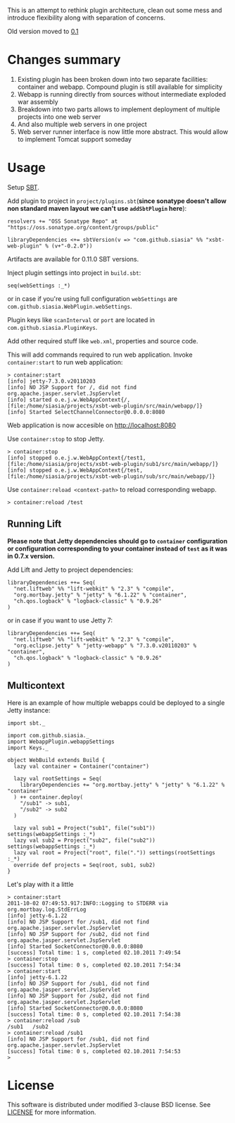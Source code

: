 This is an attempt to rethink plugin architecture, clean out some mess and introduce flexibility along with separation of concerns.

Old version moved to [0.1](https://github.com/siasia/xsbt-web-plugin/tree/0.1)

# Changes summary

1. Existing plugin has been broken down into two separate facilities: container and webapp. Compound plugin is still available for simplicity
2. Webapp is running directly from sources without intermediate exploded war assembly
3. Breakdown into two parts allows to implement deployment of multiple projects into one web server
5. And also multiple web servers in one project
4. Web server runner interface is now little more abstract. This would allow to implement Tomcat support someday

# Usage

Setup [SBT](http://github.com/harrah/xsbt/).

Add plugin to project in `project/plugins.sbt`(**since sonatype doesn't allow non standard maven layout we can't use `addSbtPlugin` here**):

    resolvers += "OSS Sonatype Repo" at "https://oss.sonatype.org/content/groups/public"    

    libraryDependencies <+= sbtVersion(v => "com.github.siasia" %% "xsbt-web-plugin" % (v+"-0.2.0"))
		
Artifacts are available for 0.11.0 SBT versions.

Inject plugin settings into project in `build.sbt`:

    seq(webSettings :_*)
		
or in case if you're using full configuration `webSettings` are `com.github.siasia.WebPlugin.webSettings`.

Plugin keys like `scanInterval` or `port` are located in `com.github.siasia.PluginKeys`.

Add other required stuff like `web.xml`, properties and source code.

This will add commands required to run web application. Invoke `container:start` to run web application:

    > container:start
    [info] jetty-7.3.0.v20110203
    [info] NO JSP Support for /, did not find org.apache.jasper.servlet.JspServlet
    [info] started o.e.j.w.WebAppContext{/,[file:/home/siasia/projects/xsbt-web-plugin/src/main/webapp/]}
    [info] Started SelectChannelConnector@0.0.0.0:8080

Web application is now accesible on [http://localhost:8080](http://localhost:8080)

Use `container:stop` to stop Jetty.

    > container:stop
    [info] stopped o.e.j.w.WebAppContext{/test1,[file:/home/siasia/projects/xsbt-web-plugin/sub1/src/main/webapp/]}
    [info] stopped o.e.j.w.WebAppContext{/test,[file:/home/siasia/projects/xsbt-web-plugin/sub/src/main/webapp/]}
		
Use `container:reload <context-path>` to reload corresponding webapp.

    > container:reload /test

## Running Lift

**Please note that Jetty dependencies should go to `container` configuration or configuration corresponding to your container instead of `test` as it was in 0.7.x version.**

Add Lift and Jetty to project dependencies:

    libraryDependencies ++= Seq(
      "net.liftweb" %% "lift-webkit" % "2.3" % "compile",
      "org.mortbay.jetty" % "jetty" % "6.1.22" % "container",
      "ch.qos.logback" % "logback-classic" % "0.9.26"
    )
		
or in case if you want to use Jetty 7:

    libraryDependencies ++= Seq(
      "net.liftweb" %% "lift-webkit" % "2.3" % "compile",
      "org.eclipse.jetty" % "jetty-webapp" % "7.3.0.v20110203" % "container",
      "ch.qos.logback" % "logback-classic" % "0.9.26"
    )
		
## Multicontext

Here is an example of how multiple webapps could be deployed to a single Jetty instance:

    import sbt._
    
    import com.github.siasia._
    import WebappPlugin.webappSettings
    import Keys._
    
    object WebBuild extends Build {
      lazy val container = Container("container")
      
      lazy val rootSettings = Seq(
        libraryDependencies += "org.mortbay.jetty" % "jetty" % "6.1.22" % "container"
      ) ++ container.deploy(
        "/sub1" -> sub1,
        "/sub2" -> sub2
      )    
      
      lazy val sub1 = Project("sub1", file("sub1")) settings(webappSettings :_*)
      lazy val sub2 = Project("sub2", file("sub2")) settings(webappSettings :_*)
      lazy val root = Project("root", file(".")) settings(rootSettings :_*)
      override def projects = Seq(root, sub1, sub2)
    }
		
Let's play with it a little

    > container:start
    2011-10-02 07:49:53.917:INFO::Logging to STDERR via org.mortbay.log.StdErrLog
    [info] jetty-6.1.22
    [info] NO JSP Support for /sub1, did not find org.apache.jasper.servlet.JspServlet
    [info] NO JSP Support for /sub2, did not find org.apache.jasper.servlet.JspServlet
    [info] Started SocketConnector@0.0.0.0:8080
    [success] Total time: 1 s, completed 02.10.2011 7:49:54
    > container:stop 
    [success] Total time: 0 s, completed 02.10.2011 7:54:34
    > container:start
    [info] jetty-6.1.22
    [info] NO JSP Support for /sub1, did not find org.apache.jasper.servlet.JspServlet
    [info] NO JSP Support for /sub2, did not find org.apache.jasper.servlet.JspServlet
    [info] Started SocketConnector@0.0.0.0:8080
    [success] Total time: 0 s, completed 02.10.2011 7:54:38
    > container:reload /sub 
    /sub1   /sub2
    > container:reload /sub1
    [info] NO JSP Support for /sub1, did not find org.apache.jasper.servlet.JspServlet
    [success] Total time: 0 s, completed 02.10.2011 7:54:53
    >

# License
This software is distributed under modified 3-clause BSD license. See [LICENSE](https://github.com/siasia/xsbt-web-plugin/blob/master/LICENSE) for more information.
